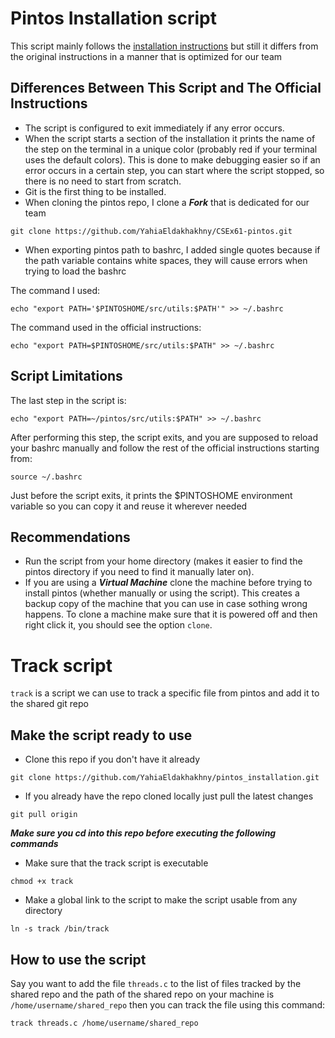 # Pintos Installation script
This script mainly follows the [installation instructions](https://github.com/YahiaEldakhakhny/CSEx61-pintos/blob/main/Installation.md)
but still it differs from the original instructions in a manner that is optimized for our team

## Differences Between This Script and The Official Instructions
* The script is configured to exit immediately if any error occurs.
* When the script starts a section of the installation it prints the name of the step on the terminal in a unique color (probably red if your terminal uses the default colors).
This is done to make debugging easier so if an error occurs in a certain step, you can start where the script stopped, so there is no need to start from scratch.
* Git is the first thing to be installed.
* When cloning the pintos repo, I clone a ***Fork*** that is dedicated for our team
```
git clone https://github.com/YahiaEldakhakhny/CSEx61-pintos.git
```
* When exporting pintos path to bashrc, I added single quotes because if the path variable contains white spaces, they will cause errors when trying to load the bashrc

The command I used:
```
echo "export PATH='$PINTOSHOME/src/utils:$PATH'" >> ~/.bashrc
```
The command used in the official instructions:
```
echo "export PATH=$PINTOSHOME/src/utils:$PATH" >> ~/.bashrc
```

## Script Limitations
The last step in the script is:
```
echo "export PATH=~/pintos/src/utils:$PATH" >> ~/.bashrc
```
After performing this step, the script exits, and you are supposed to reload your bashrc manually and follow the rest of the official instructions
starting from:
```
source ~/.bashrc
```
Just before the script exits, it prints the $PINTOSHOME environment variable so you can copy it and reuse it wherever needed

## Recommendations
* Run the script from your home directory (makes it easier to find the pintos directory if you need to find it manually later on).
* If you are using a ***Virtual Machine*** clone the machine before trying to install pintos (whether manually or using the script).
This creates a backup copy of the machine that you can use in case sothing wrong happens.
To clone a machine make sure that it is powered off and then right click it, you should see the option `clone`.


# Track script
`track` is a script we can use to track a specific file from pintos and add it to the shared git repo

## Make the script ready to use
* Clone this repo if you don't have it already
```
git clone https://github.com/YahiaEldakhakhny/pintos_installation.git
```
* If you already have the repo cloned locally just pull the latest changes
```
git pull origin
```
***Make sure you cd into this repo before executing the following commands***
* Make sure that the track script is executable
```
chmod +x track
```
* Make a global link to the script to make the script usable from any directory
```
ln -s track /bin/track
```

## How to use the script
Say you want to add the file `threads.c` to the list of files tracked by the shared repo and the path of the shared repo on your machine is `/home/username/shared_repo` then you can track the file using this command:
```
track threads.c /home/username/shared_repo
